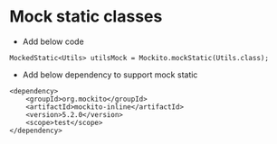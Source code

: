 # Mock static classes
* Add below code
```
MockedStatic<Utils> utilsMock = Mockito.mockStatic(Utils.class);
```
* Add below dependency to support mock static
```
<dependency>
    <groupId>org.mockito</groupId>
    <artifactId>mockito-inline</artifactId>
    <version>5.2.0</version>
    <scope>test</scope>
</dependency>
```